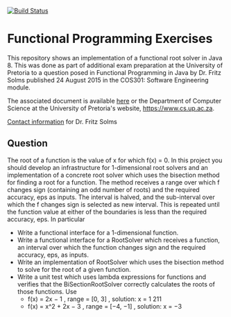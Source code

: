 [![Build Status](https://travis-ci.org/andrewbroekman/Functional-Root-Solver.svg?branch=master)](https://travis-ci.org/andrewbroekman/Functional-Root-Solver)
# Functional Programming Exercises #

This repository shows an implementation of a functional root solver in Java 8. This was done as part of additional exam
preparation at the University of Pretoria to a question posed in Functional Programming in Java by Dr. Fritz Solms
published 24 August 2015 in the COS301: Software Engineering module.

The associated document is available [here](http://www.cs.up.ac.za/files/COS301/Download/455/) or the Department of
Computer Science at the University of Pretoria's website, https://www.cs.up.ac.za.

[Contact information](http://www.cs.up.ac.za/users/view/fsolms) for Dr. Fritz Solms

## Question ##
The root of a function is the value of x for which f(x) = 0. In this project you should
develop an infrastructure for 1-dimensional root solvers and an implementation of a concrete
root solver which uses the bisection method for finding a root for a function. The method
receives a range over which f changes sign (containing an odd number of roots) and the
required accuracy, eps as inputs. The interval is halved, and the sub-interval over which
the f changes sign is selected as new interval. This is repeated until the function value at
either of the boundaries is less than the required accuracy, eps. In particular
  * Write a functional interface for a 1-dimensional function.
  * Write a functional interface for a RootSolver which receives a function, an interval over
which the function changes sign and the required accuracy, eps, as inputs.
  * Write an implementation of RootSolver which uses the bisection method to solve for
the root of a given function.
  * Write a unit test which uses lambda expressions for functions and verifies that the
BiSectionRootSolver correctly calculates the roots of those functions. Use
    *  f(x) = 2x − 1 , range = [0, 3] , solution: x = 1
211
    *  f(x) = x^2 + 2x − 3 , range = [−4, −1] , solution: x = −3